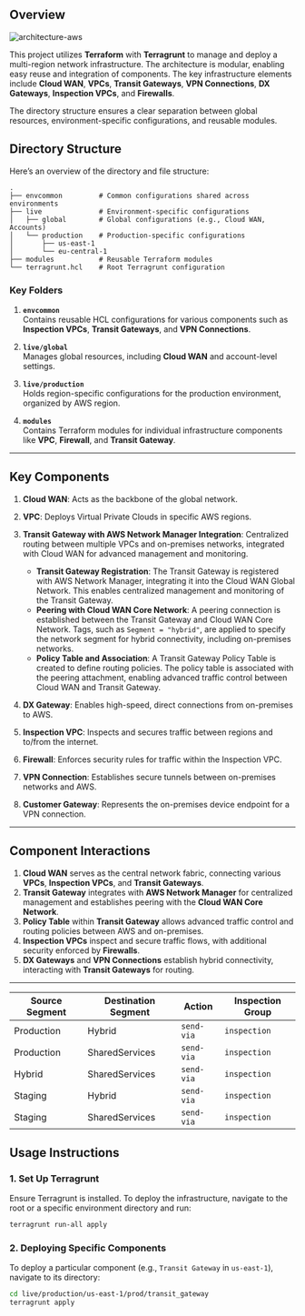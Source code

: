 ## Overview

![architecture-aws](https://github.com/user-attachments/assets/c892d7aa-790c-44a4-895d-976f8be990d2)


This project utilizes **Terraform** with **Terragrunt** to manage and deploy a multi-region network infrastructure. The architecture is modular, enabling easy reuse and integration of components. The key infrastructure elements include **Cloud WAN**, **VPCs**, **Transit Gateways**, **VPN Connections**, **DX Gateways**, **Inspection VPCs**, and **Firewalls**.

The directory structure ensures a clear separation between global resources, environment-specific configurations, and reusable modules.

## Directory Structure

Here’s an overview of the directory and file structure:

```
.
├── envcommon         # Common configurations shared across environments
├── live              # Environment-specific configurations
│   ├── global        # Global configurations (e.g., Cloud WAN, Accounts)
│   └── production    # Production-specific configurations
│       ├── us-east-1
│       └── eu-central-1
├── modules           # Reusable Terraform modules
└── terragrunt.hcl    # Root Terragrunt configuration
```

### Key Folders

1. **`envcommon`**  
   Contains reusable HCL configurations for various components such as **Inspection VPCs**, **Transit Gateways**, and **VPN Connections**.

2. **`live/global`**  
   Manages global resources, including **Cloud WAN** and account-level settings.

3. **`live/production`**  
   Holds region-specific configurations for the production environment, organized by AWS region.

4. **`modules`**  
   Contains Terraform modules for individual infrastructure components like **VPC**, **Firewall**, and **Transit Gateway**.

---

## Key Components

1. **Cloud WAN**: Acts as the backbone of the global network.  
2. **VPC**: Deploys Virtual Private Clouds in specific AWS regions.  
3. **Transit Gateway with AWS Network Manager Integration**: Centralized routing between multiple VPCs and on-premises networks, integrated with Cloud WAN for advanced management and monitoring.  
   - **Transit Gateway Registration**: The Transit Gateway is registered with AWS Network Manager, integrating it into the Cloud WAN Global Network. This enables centralized management and monitoring of the Transit Gateway.  
   - **Peering with Cloud WAN Core Network**: A peering connection is established between the Transit Gateway and Cloud WAN Core Network. Tags, such as `Segment = "hybrid"`, are applied to specify the network segment for hybrid connectivity, including on-premises networks.  
   - **Policy Table and Association**: A Transit Gateway Policy Table is created to define routing policies. The policy table is associated with the peering attachment, enabling advanced traffic control between Cloud WAN and Transit Gateway.  

4. **DX Gateway**: Enables high-speed, direct connections from on-premises to AWS.  
5. **Inspection VPC**: Inspects and secures traffic between regions and to/from the internet.  
6. **Firewall**: Enforces security rules for traffic within the Inspection VPC.  
7. **VPN Connection**: Establishes secure tunnels between on-premises networks and AWS.  
8. **Customer Gateway**: Represents the on-premises device endpoint for a VPN connection.
---

## Component Interactions

1. **Cloud WAN** serves as the central network fabric, connecting various **VPCs**, **Inspection VPCs**, and **Transit Gateways**.
2. **Transit Gateway** integrates with **AWS Network Manager** for centralized management and establishes peering with the **Cloud WAN Core Network**.
3. **Policy Table** within **Transit Gateway** allows advanced traffic control and routing policies between AWS and on-premises.
4. **Inspection VPCs** inspect and secure traffic flows, with additional security enforced by **Firewalls**.
5. **DX Gateways** and **VPN Connections** establish hybrid connectivity, interacting with **Transit Gateways** for routing.

---

| **Source Segment** | **Destination Segment** | **Action** | **Inspection Group** |
| --- | --- | --- | --- |
| Production | Hybrid | `send-via` | `inspection` |
| Production | SharedServices | `send-via` | `inspection` |
| Hybrid | SharedServices | `send-via` | `inspection` |
| Staging | Hybrid | `send-via` | `inspection` |
| Staging | SharedServices | `send-via` | `inspection` |

## Usage Instructions

### 1. **Set Up Terragrunt**

Ensure Terragrunt is installed. To deploy the infrastructure, navigate to the root or a specific environment directory and run:

```bash
terragrunt run-all apply
```

### 2. **Deploying Specific Components**

To deploy a particular component (e.g., `Transit Gateway` in `us-east-1`), navigate to its directory:

```bash
cd live/production/us-east-1/prod/transit_gateway
terragrunt apply
```
